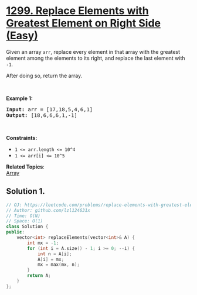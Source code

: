 # [1299. Replace Elements with Greatest Element on Right Side (Easy)](https://leetcode.com/problems/replace-elements-with-greatest-element-on-right-side/)

<p>Given an array <code>arr</code>,&nbsp;replace every element in that array with the greatest element among the elements to its&nbsp;right, and replace the last element with <code>-1</code>.</p>

<p>After doing so, return the array.</p>

<p>&nbsp;</p>
<p><strong>Example 1:</strong></p>
<pre><strong>Input:</strong> arr = [17,18,5,4,6,1]
<strong>Output:</strong> [18,6,6,6,1,-1]
</pre>
<p>&nbsp;</p>
<p><strong>Constraints:</strong></p>

<ul>
	<li><code>1 &lt;= arr.length &lt;= 10^4</code></li>
	<li><code>1 &lt;= arr[i] &lt;= 10^5</code></li>
</ul>

**Related Topics**:  
[Array](https://leetcode.com/tag/array/)

## Solution 1.

```cpp
// OJ: https://leetcode.com/problems/replace-elements-with-greatest-element-on-right-side/
// Author: github.com/lzl124631x
// Time: O(N)
// Space: O(1)
class Solution {
public:
    vector<int> replaceElements(vector<int>& A) {
        int mx = -1;
        for (int i = A.size() - 1; i >= 0; --i) {
            int n = A[i];
            A[i] = mx;
            mx = max(mx, n);
        }
        return A;
    }
};
```